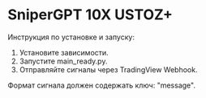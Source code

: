 # SniperGPT 10X USTOZ+

Инструкция по установке и запуску:
1. Установите зависимости.
2. Запустите main_ready.py.
3. Отправляйте сигналы через TradingView Webhook.

Формат сигнала должен содержать ключ: "message".
